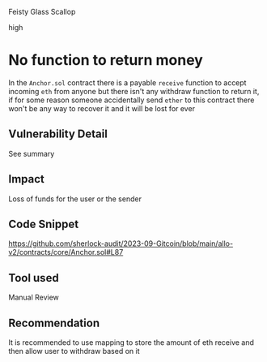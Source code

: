 Feisty Glass Scallop

high

# No function to return money
In the `Anchor.sol` contract there is a payable `receive` function to accept incoming `eth` from anyone but there isn't any withdraw function to return it, if for some reason someone accidentally send `ether` to this contract there won't be any way to recover it and it will be lost for ever

## Vulnerability Detail
See summary

## Impact
Loss of funds for the user or the sender

## Code Snippet
https://github.com/sherlock-audit/2023-09-Gitcoin/blob/main/allo-v2/contracts/core/Anchor.sol#L87

## Tool used

Manual Review

## Recommendation
It is recommended to use mapping to store the amount of eth receive and then allow user to withdraw based on it